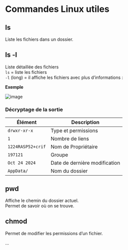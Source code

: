 # Commandes Linux utiles

## ls
Liste les fichiers dans un dossier.  
## ls -l
Liste détaillée des fichiers  
`ls` = liste les fichiers  
`-l` (long) = il affiche les fichiers avec plus d’informations :  

**Exemple**  

![image](https://github.com/user-attachments/assets/b6473c5d-afed-4cac-b2ce-f7edab82cf16)  

### Décryptage de la sortie  
| Élément | Description |
|--------|-------------|
| `drwxr-xr-x` | Type et permissions |
| `1` | Nombre de liens |
| `1224RASP52+crif` | Nom de Propriétaire |
| `197121` | Groupe |
| `Oct 24 2024` | Date de dernière modification |
| `AppData/` | Nom du dossier |


## pwd 
Affiche le chemin du dossier actuel.  
Permet de savoir où on se trouve.

## chmod
Permet de modifier les permissions d’un fichier.

...
